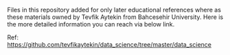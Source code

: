 Files in this repository added for only later educational references where as these materials owned by Tevfik Aytekin from Bahcesehir University. Here is the more detailed information you can reach via below link.

Ref: https://github.com/tevfikaytekin/data_science/tree/master/data_science
